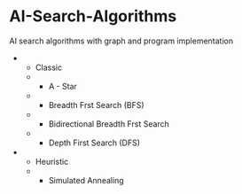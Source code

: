# AI-Search-Algorithms
AI search algorithms with graph and program implementation


* - Classic
  * - A - Star
  * - Breadth Frst Search (BFS)
  * - Bidirectional Breadth Frst Search
  * - Depth First Search (DFS)
* - Heuristic
  * - Simulated Annealing
